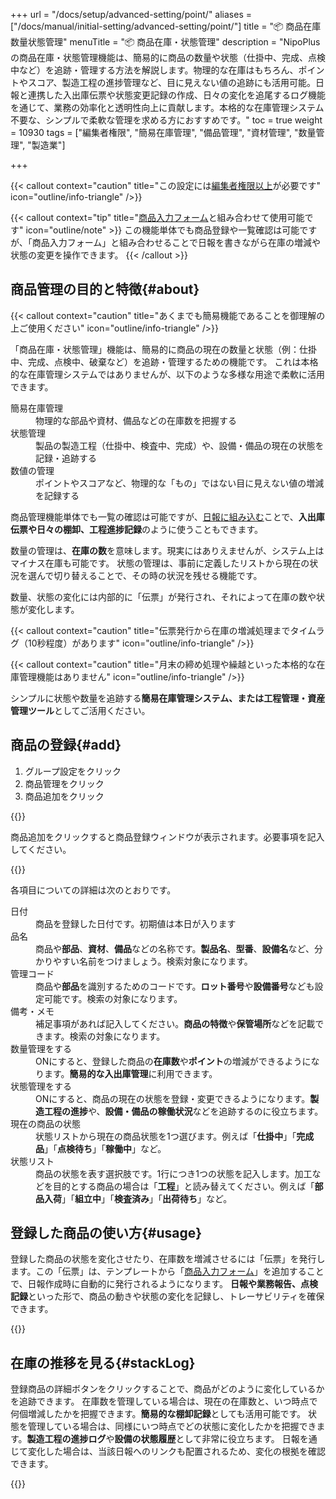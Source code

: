 +++
url = "/docs/setup/advanced-setting/point/"
aliases = ["/docs/manual/initial-setting/advanced-setting/point/"]
title = "📦 商品在庫数量状態管理"
menuTitle = "📦 商品在庫・状態管理"
description = "NipoPlusの商品在庫・状態管理機能は、簡易的に商品の数量や状態（仕掛中、完成、点検中など）を追跡・管理する方法を解説します。物理的な在庫はもちろん、ポイントやスコア、製造工程の進捗管理など、目に見えない値の追跡にも活用可能。日報と連携した入出庫伝票や状態変更記録の作成、日々の変化を追尾するログ機能を通じて、業務の効率化と透明性向上に貢献します。本格的な在庫管理システム不要な、シンプルで柔軟な管理を求める方におすすめです。"
toc = true
weight = 10930
tags = ["編集者権限", "簡易在庫管理", "備品管理", "資材管理",  "数量管理",  "製造業"]

+++

{{< callout context="caution" title="この設定には[編集者権限以上](/docs/setup/staff-global/rank/#manager)が必要です" icon="outline/info-triangle" />}}

{{< callout context="tip" title="[商品入力フォーム](/docs/template/mod/)と組み合わせて使用可能です" icon="outline/note" >}}
この機能単体でも商品登録や一覧確認は可能ですが、「商品入力フォーム」と組み合わせることで日報を書きながら在庫の増減や状態の変更を操作できます。
{{< /callout >}}

## 商品管理の目的と特徴{#about}

{{< callout context="caution" title="あくまでも簡易機能であることを御理解の上ご使用ください" icon="outline/info-triangle" />}}

「商品在庫・状態管理」機能は、簡易的に商品の現在の数量と状態（例：仕掛中、完成、点検中、破棄など）を追跡・管理するための機能です。
これは本格的な在庫管理システムではありませんが、以下のような多様な用途で柔軟に活用できます。

<dl class="basic">
<dt>簡易在庫管理</dt>
<dd>物理的な部品や資材、備品などの在庫数を把握する</dd>
<dt>状態管理</dt>
<dd>製品の製造工程（仕掛中、検査中、完成）や、設備・備品の現在の状態を記録・追跡する</dd>
<dt>数値の管理</dt>
<dd>ポイントやスコアなど、物理的な「もの」ではない目に見えない値の増減を記録する</dd>
</dl>

商品管理機能単体でも一覧の確認は可能ですが、[日報に組み込む](/docs/manual/write-report/parts/#item)ことで、**入出庫伝票や日々の棚卸、工程進捗記録**のように使うこともできます。

数量の管理は、**在庫の数**を意味します。現実にはありえませんが、システム上はマイナス在庫も可能です。
状態の管理は、事前に定義したリストから現在の状況を選んで切り替えることで、その時の状況を残せる機能です。

数量、状態の変化には内部的に「伝票」が発行され、それによって在庫の数や状態が変化します。

{{< callout context="caution" title="伝票発行から在庫の増減処理までタイムラグ（10秒程度）があります" icon="outline/info-triangle" />}}

{{< callout context="caution" title="月末の締め処理や繰越といった本格的な在庫管理機能はありません" icon="outline/info-triangle" />}}

シンプルに状態や数量を追跡する**簡易在庫管理システム、または工程管理・資産管理ツール**としてご活用ください。

## 商品の登録{#add}

1.  グループ設定をクリック
1.  商品管理をクリック
1.  商品追加をクリック

{{<iTablet filename="img/addItem" msg="商品管理画面から、管理したい商品や部品、備品を登録してみましょう" alice="ok">}}

商品追加をクリックすると商品登録ウィンドウが表示されます。必要事項を記入してください。

{{<iTablet filename="img/itemResist" msg="商品名や管理コード、状態リストなどを設定して商品を登録します" alice="ok">}}

各項目についての詳細は次のとおりです。

<dl class="basic">
<dt>日付</dt>
<dd>商品を登録した日付です。初期値は本日が入ります</dd>
<dt>品名</dt>
<dd>商品や<strong>部品</strong>、<strong>資材</strong>、<strong>備品</strong>などの名称です。<strong>製品名</strong>、<strong>型番</strong>、<strong>設備名</strong>など、分かりやすい名前をつけましょう。検索対象になります。</dd>
<dt>管理コード</dt>
<dd>商品や<strong>部品</strong>を識別するためのコードです。<strong>ロット番号</strong>や<strong>設備番号</strong>なども設定可能です。検索の対象になります。</dd>
<dt>備考・メモ</dt>
<dd>補足事項があれば記入してください。<strong>商品の特徴</strong>や<strong>保管場所</strong>などを記載できます。検索の対象になります。</dd>
<dt>数量管理をする</dt>
<dd>ONにすると、登録した商品の<strong>在庫数</strong>や<strong>ポイント</strong>の増減ができるようになります。<strong>簡易的な入出庫管理</strong>に利用できます。</dd>
<dt>状態管理をする</dt>
<dd>ONにすると、商品の現在の状態を登録・変更できるようになります。<strong>製造工程の進捗</strong>や、<strong>設備・備品の稼働状況</strong>などを追跡するのに役立ちます。</dd>
<dt>現在の商品の状態</dt>
<dd>状態リストから現在の商品状態を1つ選びます。例えば「<strong>仕掛中</strong>」「<strong>完成品</strong>」「<strong>点検待ち</strong>」「<strong>稼働中</strong>」など。</dd>
<dt>状態リスト</dt>
<dd>商品の状態を表す選択肢です。1行につき1つの状態を記入します。加工などを目的とする商品の場合は「<strong>工程</strong>」と読み替えてください。例えば「<strong>部品入荷</strong>」「<strong>組立中</strong>」「<strong>検査済み</strong>」「<strong>出荷待ち</strong>」など。</dd>
</dl>

## 登録した商品の使い方{#usage}

登録した商品の状態を変化させたり、在庫数を増減させるには「伝票」を発行します。この「伝票」は、テンプレートから「[商品入力フォーム](/docs/template/mod/)」を追加することで、日報作成時に自動的に発行されるようになります。
**日報や業務報告、点検記録**といった形で、商品の動きや状態の変化を記録し、トレーサビリティを確保できます。

{{<icatch filename="img/itemReport" msg="日報作成画面から、部品の入出庫や設備の稼働状況、製品の工程変更などが可能です" alice="ok">}}

## 在庫の推移を見る{#stackLog}

登録商品の詳細ボタンをクリックすることで、商品がどのように変化しているかを追跡できます。
在庫数を管理している場合は、現在の在庫数と、いつ時点で何個増減したかを把握できます。**簡易的な棚卸記録**としても活用可能です。
状態を管理している場合は、同様にいつ時点でどの状態に変化したかを把握できます。**製造工程の進捗ログ**や**設備の状態履歴**として非常に役立ちます。
日報を通じて変化した場合は、当該日報へのリンクも配置されるため、変化の根拠を確認できます。

{{<iTablet filename="img/itemHistory" msg="商品の状態変遷ログ画面。現在の数量や状態がどのように変化したかを、過去の記録から確認できます" alice="ok">}}
